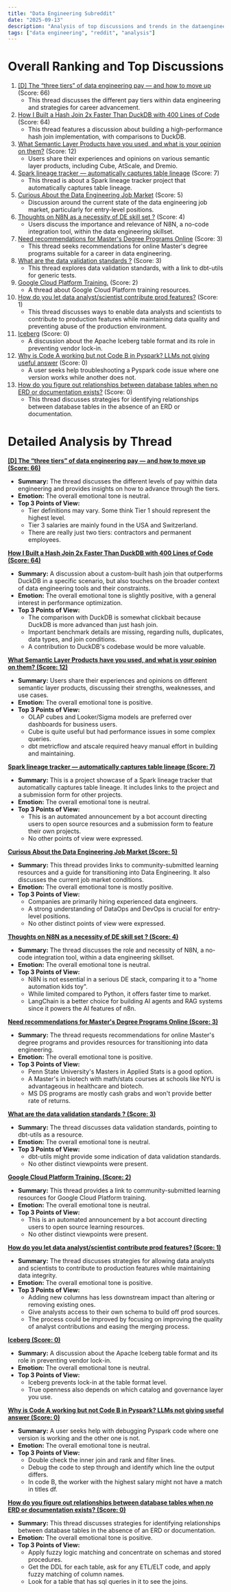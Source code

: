 ```yaml
---
title: "Data Engineering Subreddit"
date: "2025-09-13"
description: "Analysis of top discussions and trends in the dataengineering subreddit"
tags: ["data engineering", "reddit", "analysis"]
---
```


# Overall Ranking and Top Discussions
1. [[D] The “three tiers” of data engineering pay — and how to move up](https://www.reddit.com/r/dataengineering/comments/1ng15ku/the_three_tiers_of_data_engineering_pay_and_how/) (Score: 66)
    *  This thread discusses the different pay tiers within data engineering and strategies for career advancement.
2.  [How I Built a Hash Join 2x Faster Than DuckDB with 400 Lines of Code](https://www.reddit.com/r/dataengineering/comments/1nfxgze/how_i_built_a_hash_join_2x_faster_than_duckdb/) (Score: 64)
    *  This thread features a discussion about building a high-performance hash join implementation, with comparisons to DuckDB.
3.  [What Semantic Layer Products have you used, and what is your opinion on them?](https://www.reddit.com/r/dataengineering/comments/1nfxzzr/what_semantic_layer_products_have_you_used_and/) (Score: 12)
    *  Users share their experiences and opinions on various semantic layer products, including Cube, AtScale, and Dremio.
4.  [Spark lineage tracker — automatically captures table lineage](https://www.reddit.com/r/dataengineering/comments/1nfu8rg/spark_lineage_tracker_automatically_captures/) (Score: 7)
    *  This thread is about a Spark lineage tracker project that automatically captures table lineage.
5.  [Curious About the Data Engineering Job Market](https://www.reddit.com/r/dataengineering/comments/1ng5g3c/curious_about_the_data_engineering_job_market/) (Score: 5)
    *  Discussion around the current state of the data engineering job market, particularly for entry-level positions.
6.  [Thoughts on N8N as a necessity of DE skill set ?](https://www.reddit.com/r/dataengineering/comments/1nfm6ls/thoughts_on_n8n_as_a_necessity_of_de_skill_set/) (Score: 4)
    *  Users discuss the importance and relevance of N8N, a no-code integration tool, within the data engineering skillset.
7.  [Need recommendations for Master's Degree Programs Online](https://www.reddit.com/r/dataengineering/comments/1nfm1nt/need_recommendations_for_masters_degree_programs/) (Score: 3)
    *  This thread seeks recommendations for online Master's degree programs suitable for a career in data engineering.
8.  [What are the data validation standards ?](https://www.reddit.com/r/dataengineering/comments/1nfnwr6/what_are_the_data_validation_standards/) (Score: 3)
    *  This thread explores data validation standards, with a link to dbt-utils for generic tests.
9.  [Google Cloud Platform Training.](https://www.reddit.com/r/dataengineering/comments/1nfxq3r/google_cloud_platform_training/) (Score: 2)
    *  A thread about Google Cloud Platform training resources.
10. [How do you let data analyst/scientist contribute prod features?](https://www.reddit.com/r/dataengineering/comments/1ng1d5p/how_do_you_let_data_analystscientist_contribute/) (Score: 1)
    *  This thread discusses ways to enable data analysts and scientists to contribute to production features while maintaining data quality and preventing abuse of the production environment.
11. [Iceberg](https://www.reddit.com/r/dataengineering/comments/1nfrfov/iceberg/) (Score: 0)
    *  A discussion about the Apache Iceberg table format and its role in preventing vendor lock-in.
12. [Why is Code A working but not Code B in Pyspark? LLMs not giving useful answer](https://www.reddit.com/r/dataengineering/comments/1nfvjbt/why_is_code_a_working_but_not_code_b_in_pyspark/) (Score: 0)
    *  A user seeks help troubleshooting a Pyspark code issue where one version works while another does not.
13. [How do you figure out relationships between database tables when no ERD or documentation exists?](https://www.reddit.com/r/dataengineering/comments/1nfz6id/how_do_you_figure_out_relationships_between/) (Score: 0)
    *  This thread discusses strategies for identifying relationships between database tables in the absence of an ERD or documentation.

# Detailed Analysis by Thread
**[ [D] The “three tiers” of data engineering pay — and how to move up (Score: 66)](https://www.reddit.com/r/dataengineering/comments/1ng15ku/the_three_tiers_of_data_engineering_pay_and_how/)**
*  **Summary:** The thread discusses the different levels of pay within data engineering and provides insights on how to advance through the tiers.
*  **Emotion:** The overall emotional tone is neutral.
*  **Top 3 Points of View:**
    * Tier definitions may vary. Some think Tier 1 should represent the highest level.
    * Tier 3 salaries are mainly found in the USA and Switzerland.
    * There are really just two tiers: contractors and permanent employees.

**[How I Built a Hash Join 2x Faster Than DuckDB with 400 Lines of Code (Score: 64)](https://www.reddit.com/r/dataengineering/comments/1nfxgze/how_i_built_a_hash_join_2x_faster_than_duckdb/)**
*  **Summary:** A discussion about a custom-built hash join that outperforms DuckDB in a specific scenario, but also touches on the broader context of data engineering tools and their constraints.
*  **Emotion:** The overall emotional tone is slightly positive, with a general interest in performance optimization.
*  **Top 3 Points of View:**
    * The comparison with DuckDB is somewhat clickbait because DuckDB is more advanced than just hash join.
    * Important benchmark details are missing, regarding nulls, duplicates, data types, and join conditions.
    * A contribution to DuckDB's codebase would be more valuable.

**[What Semantic Layer Products have you used, and what is your opinion on them? (Score: 12)](https://www.reddit.com/r/dataengineering/comments/1nfxzzr/what_semantic_layer_products_have_you_used_and/)**
*  **Summary:**  Users share their experiences and opinions on different semantic layer products, discussing their strengths, weaknesses, and use cases.
*  **Emotion:** The overall emotional tone is positive.
*  **Top 3 Points of View:**
    * OLAP cubes and Looker/Sigma models are preferred over dashboards for business users.
    * Cube is quite useful but had performance issues in some complex queries.
    * dbt metricflow and atscale required heavy manual effort in building and maintaining.

**[Spark lineage tracker — automatically captures table lineage (Score: 7)](https://www.reddit.com/r/dataengineering/comments/1nfu8rg/spark_lineage_tracker_automatically_captures/)**
*  **Summary:**  This is a project showcase of a Spark lineage tracker that automatically captures table lineage. It includes links to the project and a submission form for other projects.
*  **Emotion:** The overall emotional tone is neutral.
*  **Top 3 Points of View:**
    * This is an automated announcement by a bot account directing users to open source resources and a submission form to feature their own projects.
    * No other points of view were expressed.

**[Curious About the Data Engineering Job Market (Score: 5)](https://www.reddit.com/r/dataengineering/comments/1ng5g3c/curious_about_the_data_engineering_job_market/)**
*  **Summary:** This thread provides links to community-submitted learning resources and a guide for transitioning into Data Engineering. It also discusses the current job market conditions.
*  **Emotion:** The overall emotional tone is mostly positive.
*  **Top 3 Points of View:**
    * Companies are primarily hiring experienced data engineers.
    * A strong understanding of DataOps and DevOps is crucial for entry-level positions.
    * No other distinct points of view were expressed.

**[Thoughts on N8N as a necessity of DE skill set ? (Score: 4)](https://www.reddit.com/r/dataengineering/comments/1nfm6ls/thoughts_on_n8n_as_a_necessity_of_de_skill_set/)**
*  **Summary:**  The thread discusses the role and necessity of N8N, a no-code integration tool, within a data engineering skillset.
*  **Emotion:** The overall emotional tone is neutral.
*  **Top 3 Points of View:**
    * N8N is not essential in a serious DE stack, comparing it to a "home automation kids toy".
    * While limited compared to Python, it offers faster time to market.
    * LangChain is a better choice for building AI agents and RAG systems since it powers the AI features of n8n.

**[Need recommendations for Master's Degree Programs Online (Score: 3)](https://www.reddit.com/r/dataengineering/comments/1nfm1nt/need_recommendations_for_masters_degree_programs/)**
*  **Summary:** The thread requests recommendations for online Master's degree programs and provides resources for transitioning into data engineering.
*  **Emotion:** The overall emotional tone is positive.
*  **Top 3 Points of View:**
    * Penn State University's Masters in Applied Stats is a good option.
    * A Master's in biotech with math/stats courses at schools like NYU is advantageous in healthcare and biotech.
    * MS DS programs are mostly cash grabs and won't provide better rate of returns.

**[What are the data validation standards ? (Score: 3)](https://www.reddit.com/r/dataengineering/comments/1nfnwr6/what_are_the_data_validation_standards/)**
*  **Summary:** The thread discusses data validation standards, pointing to dbt-utils as a resource.
*  **Emotion:** The overall emotional tone is neutral.
*  **Top 3 Points of View:**
    * dbt-utils might provide some indication of data validation standards.
    * No other distinct viewpoints were present.

**[Google Cloud Platform Training. (Score: 2)](https://www.reddit.com/r/dataengineering/comments/1nfxq3r/google_cloud_platform_training/)**
*  **Summary:** This thread provides a link to community-submitted learning resources for Google Cloud Platform training.
*  **Emotion:** The overall emotional tone is neutral.
*  **Top 3 Points of View:**
    * This is an automated announcement by a bot account directing users to open source learning resources.
    * No other distinct viewpoints were present.

**[How do you let data analyst/scientist contribute prod features? (Score: 1)](https://www.reddit.com/r/dataengineering/comments/1ng1d5p/how_do_you_let_data_analystscientist_contribute/)**
*  **Summary:** The thread discusses strategies for allowing data analysts and scientists to contribute to production features while maintaining data integrity.
*  **Emotion:** The overall emotional tone is positive.
*  **Top 3 Points of View:**
    * Adding new columns has less downstream impact than altering or removing existing ones.
    * Give analysts access to their own schema to build off prod sources.
    * The process could be improved by focusing on improving the quality of analyst contributions and easing the merging process.

**[Iceberg (Score: 0)](https://www.reddit.com/r/dataengineering/comments/1nfrfov/iceberg/)**
*  **Summary:** A discussion about the Apache Iceberg table format and its role in preventing vendor lock-in.
*  **Emotion:** The overall emotional tone is neutral.
*  **Top 3 Points of View:**
    * Iceberg prevents lock-in at the table format level.
    * True openness also depends on which catalog and governance layer you use.

**[Why is Code A working but not Code B in Pyspark? LLMs not giving useful answer (Score: 0)](https://www.reddit.com/r/dataengineering/comments/1nfvjbt/why_is_code_a_working_but_not_code_b_in_pyspark/)**
*  **Summary:** A user seeks help with debugging Pyspark code where one version is working and the other one is not.
*  **Emotion:** The overall emotional tone is neutral.
*  **Top 3 Points of View:**
    * Double check the inner join and rank and filter lines.
    * Debug the code to step through and identify which line the output differs.
    * In code B, the worker with the highest salary might not have a match in titles df.

**[How do you figure out relationships between database tables when no ERD or documentation exists? (Score: 0)](https://www.reddit.com/r/dataengineering/comments/1nfz6id/how_do_you_figure_out_relationships_between/)**
*  **Summary:** This thread discusses strategies for identifying relationships between database tables in the absence of an ERD or documentation.
*  **Emotion:** The overall emotional tone is positive.
*  **Top 3 Points of View:**
    * Apply fuzzy logic matching and concentrate on schemas and stored procedures.
    * Get the DDL for each table, ask for any ETL/ELT code, and apply fuzzy matching of column names.
    *  Look for a table that has sql queries in it to see the joins.
